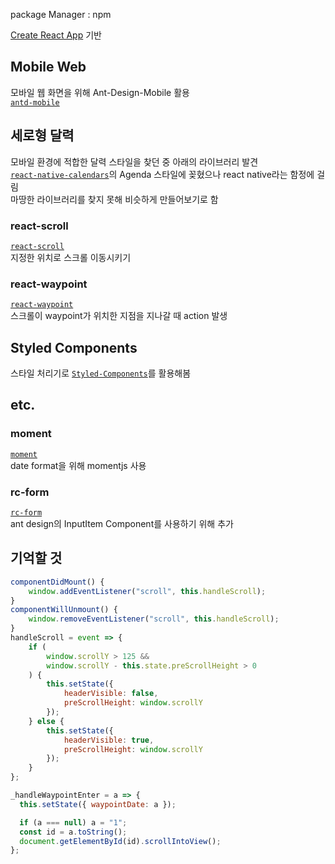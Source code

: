 package Manager : npm<br>

[Create React App](https://github.com/facebook/create-react-app) 기반

## Mobile Web

모바일 웹 화면을 위해 Ant-Design-Mobile 활용<br>
[`antd-mobile`](https://www.npmjs.com/package/antd-mobile)

## 세로형 달력

모바일 환경에 적합한 달력 스타일을 찾던 중 아래의 라이브러리 발견<br>
[`react-native-calendars`](https://github.com/wix/react-native-calendars)의 Agenda 스타일에 꽂혔으나 react native라는 함정에 걸림<br>
마땅한 라이브러리를 찾지 못해 비슷하게 만들어보기로 함<br>

### react-scroll

[`react-scroll`](https://www.npmjs.com/package/react-scroll)<br>
지정한 위치로 스크롤 이동시키기

### react-waypoint

[`react-waypoint`](https://www.npmjs.com/package/react-waypoint)<br>
스크롤이 waypoint가 위치한 지점을 지나갈 때 action 발생

## Styled Components

스타일 처리기로 [`Styled-Components`](https://www.styled-components.com/)를 활용해봄

## etc.

### moment

[`moment`](https://www.npmjs.com/package/moment)<br>
date format을 위해 momentjs 사용

### rc-form

[`rc-form`](https://www.npmjs.com/package/rc-form)<br>
ant design의 InputItem Component를 사용하기 위해 추가

## 기억할 것

```javascript
componentDidMount() {
    window.addEventListener("scroll", this.handleScroll);
}
componentWillUnmount() {
    window.removeEventListener("scroll", this.handleScroll);
}
handleScroll = event => {
    if (
        window.scrollY > 125 &&
        window.scrollY - this.state.preScrollHeight > 0
    ) {
        this.setState({
            headerVisible: false,
            preScrollHeight: window.scrollY
        });
    } else {
        this.setState({
            headerVisible: true,
            preScrollHeight: window.scrollY
        });
    }
};
```

```javascript
_handleWaypointEnter = a => {
  this.setState({ waypointDate: a });

  if (a === null) a = "1";
  const id = a.toString();
  document.getElementById(id).scrollIntoView();
};
```
